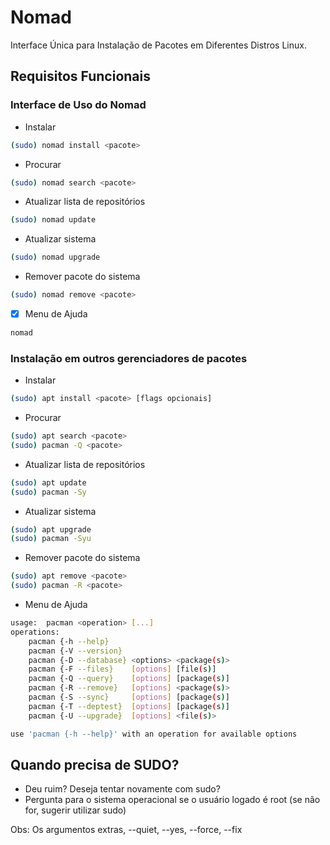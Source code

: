# Nomad

Interface Única para Instalação de Pacotes em Diferentes Distros Linux.

## Requisitos Funcionais

### Interface de Uso do Nomad

- Instalar
```bash
(sudo) nomad install <pacote>
```

- Procurar
```bash
(sudo) nomad search <pacote>
```

- Atualizar lista de repositórios
```bash
(sudo) nomad update
```

- Atualizar sistema
```bash
(sudo) nomad upgrade
```

- Remover pacote do sistema
```bash
(sudo) nomad remove <pacote>
```

- [x] Menu de Ajuda
```bash
nomad
```

### Instalação em outros gerenciadores de pacotes

- Instalar
```bash
(sudo) apt install <pacote> [flags opcionais]
```

- Procurar
```bash
(sudo) apt search <pacote>
(sudo) pacman -Q <pacote>
```

- Atualizar lista de repositórios
```bash
(sudo) apt update
(sudo) pacman -Sy
```

- Atualizar sistema
```bash
(sudo) apt upgrade
(sudo) pacman -Syu
```

- Remover pacote do sistema
```bash
(sudo) apt remove <pacote>
(sudo) pacman -R <pacote>
```

- Menu de Ajuda
```bash
usage:  pacman <operation> [...]
operations:
    pacman {-h --help}
    pacman {-V --version}
    pacman {-D --database} <options> <package(s)>
    pacman {-F --files}    [options] [file(s)]
    pacman {-Q --query}    [options] [package(s)]
    pacman {-R --remove}   [options] <package(s)>
    pacman {-S --sync}     [options] [package(s)]
    pacman {-T --deptest}  [options] [package(s)]
    pacman {-U --upgrade}  [options] <file(s)>

use 'pacman {-h --help}' with an operation for available options
```

## Quando precisa de SUDO?

- Deu ruim? Deseja tentar novamente com sudo?
- Pergunta para o sistema operacional se o usuário logado é root (se não for, sugerir utilizar sudo)

Obs: Os argumentos extras, --quiet, --yes, --force, --fix
